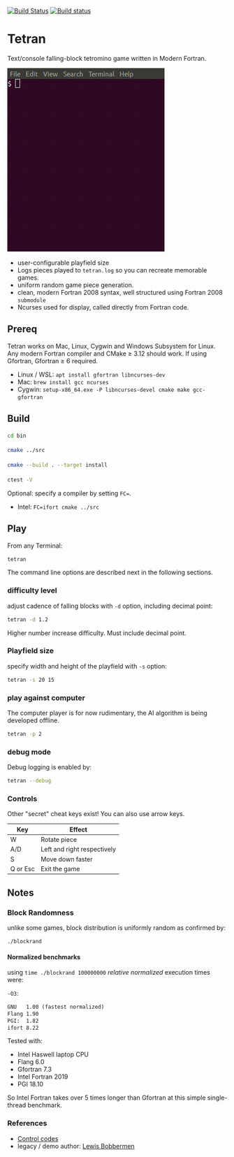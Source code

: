 [![Build Status](https://travis-ci.com/fortran-gaming/tetran.svg?branch=master)](https://travis-ci.com/fortran-gaming/tetran)
[![Build status](https://ci.appveyor.com/api/projects/status/bhta29i7fvgl90ig?svg=true)](https://ci.appveyor.com/project/scivision/tetran)

# Tetran

Text/console falling-block tetromino game written in Modern Fortran.

![Tetran gameplay demo](doc/tetran.gif)

-   user-configurable playfield size
-   Logs pieces played to `tetran.log` so you can recreate memorable games.
-   uniform random game piece generation.
-   clean, modern Fortran 2008 syntax, well structured using Fortran 2008 `submodule`
-   Ncurses used for display, called directly from Fortran code.

## Prereq

Tetran works on Mac, Linux, Cygwin and Windows Subsystem for Linux. 
Any modern Fortran compiler and CMake &ge; 3.12 should work.
If using Gfortran, Gfortran &ge; 6 required.

-   Linux / WSL: `apt install gfortran libncurses-dev`
-   Mac: `brew install gcc ncurses`
-   Cygwin: `setup-x86_64.exe -P libncurses-devel cmake make gcc-gfortran`

## Build

```bash
cd bin

cmake ../src

cmake --build . --target install

ctest -V
```

Optional: specify a compiler by setting `FC=`.

-   Intel: `FC=ifort cmake ../src`

## Play
From any Terminal:
```bash
tetran
```

The command line options are described next in the following sections.

### difficulty level

adjust cadence of falling blocks with `-d` option, including decimal
point:

```bash
tetran -d 1.2
```

Higher number increase difficulty. Must include decimal point.

### Playfield size

specify width and height of the playfield with `-s` option:

```bash
tetran -s 20 15
```

### play against computer

The computer player is for now rudimentary, the AI algorithm is being developed offline.

```bash
tetran -p 2
```

### debug mode

Debug logging is enabled by:

```bash
tetran --debug
```

### Controls

Other "secret" cheat keys exist! You can also use arrow keys.

  Key      |  Effect
-----------|-----------------------------
  W        | Rotate piece
  A/D      | Left and right respectively
  S        | Move down faster
  Q or Esc | Exit the game

## Notes

### Block Randomness

unlike some games, block distribution is uniformly random as confirmed by:

    ./blockrand

#### Normalized benchmarks

using `time ./blockrand 100000000` *relative normalized* execution times were:

`-O3`:

    GNU   1.00 (fastest normalized)
    Flang 1.90
    PGI:  1.82 
    ifort 8.22

Tested with:

-   Intel Haswell laptop CPU
-   Flang 6.0
-   Gfortran 7.3
-   Intel Fortran 2019
-   PGI 18.10

So Intel Fortran takes over 5 times longer than Gfortran at this simple single-thread benchmark.

### References

* [Control codes](https://en.wikipedia.org/wiki/C0_and_C1_control_codes)
* legacy / demo author:   [Lewis Bobbermen](https://github.com/lewisjb)

